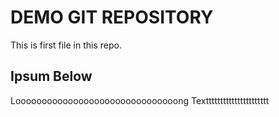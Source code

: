 # DEMO GIT REPOSITORY

This is first file in this repo.

## Ipsum Below

Looooooooooooooooooooooooooooooong Textttttttttttttttttttttt